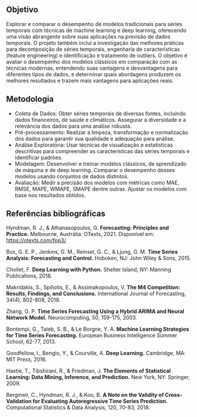 ## Objetivo
Explorar e comparar o desempenho de modelos tradicionais para séries temporais com técnicas de machine learning e deep learning, 
oferecendo uma visão abrangente sobre suas aplicações na previsão de dados temporais. 
O projeto também inclui a investigação das melhores práticas para decomposição de séries temporais, 
engenharia de características (feature engineering) e identificação e tratamento de outliers. 
O objetivo é avaliar o desempenho dos modelos clássicos em comparação com as técnicas modernas, 
entendendo suas vantagens e desvantagens para diferentes tipos de dados, e determinar quais abordagens 
produzem os melhores resultados e trazem mais vantagens para aplicações reais.

## Metodologia
- Coleta de Dados: Obter séries temporais de diversas fontes, incluindo dados financeiros, de saúde e climáticos. 
Assegurar a diversidade e a relevância dos dados para uma análise robusta. 
- Pré-processamento: Realizar a limpeza, transformação e normalização dos dados para garantir sua qualidade e adequação para análise.
- Análise Exploratória: Usar técnicas de visualização e estatísticas descritivas para compreender as características das séries temporais e identificar padrões.
- Modelagem: Desenvolver e treinar modelos clássicos, de aprendizado de máquina e de deep learning. Comparar o desempenho desses modelos usando conjuntos de dados distintos.
- Avaliação: Medir a precisão dos modelos com métricas como MAE, RMSE, MAPE, WMAPE, SMAPE dentre outras. Ajustar os modelos com base nos resultados obtidos.
  
## Referências bibliográficas
Hyndman, R. J., & Athanasopoulos, G.
**Forecasting: Principles and Practice.**
Melbourne, Austrália: OTexts, 2021.
Disponível em: https://otexts.com/fpp3/

Box, G. E. P., Jenkins, G. M., Reinsel, G. C., & Ljung, G. M.
**Time Series Analysis: Forecasting and Control.**
Hoboken, NJ: John Wiley & Sons, 2015.

Chollet, F.
**Deep Learning with Python.**
Shelter Island, NY: Manning Publications, 2018.

Makridakis, S., Spiliotis, E., & Assimakopoulos, V.
**The M4 Competition: Results, Findings, and Conclusions.**
International Journal of Forecasting, 34(4), 802-808, 2018.

Zhang, G. P.
**Time Series Forecasting Using a Hybrid ARIMA and Neural Network Model.**
Neurocomputing, 50, 159-175, 2003.

Bontempi, G., Taieb, S. B., & Le Borgne, Y. A.
**Machine Learning Strategies for Time Series Forecasting.**
European Business Intelligence Summer School, 62-77, 2013.

Goodfellow, I., Bengio, Y., & Courville, A.
**Deep Learning.**
Cambridge, MA: MIT Press, 2016.

Hastie, T., Tibshirani, R., & Friedman, J.
**The Elements of Statistical Learning: Data Mining, Inference, and Prediction.**
New York, NY: Springer, 2009.

Bergmeir, C., Hyndman, R. J., & Koo, B.
**A Note on the Validity of Cross-Validation for Evaluating Autoregressive Time Series Prediction.**
Computational Statistics & Data Analysis, 120, 70-83, 2018.
